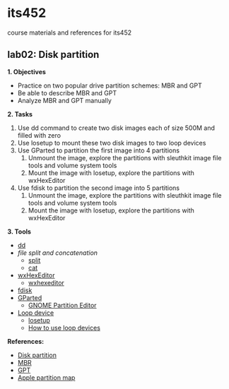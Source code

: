 # its452
course materials and references for its452

## lab02: Disk partition

**1. Objectives**

* Practice on two popular drive partition schemes: MBR and GPT
* Be able to describe MBR and GPT
* Analyze MBR and GPT manually

**2. Tasks**

1. Use dd command to create two disk images each of size 500M and filled with zero
2. Use losetup to mount these two disk images to two loop devices
3. Use GParted to partition the first image into 4 partitions
   1. Unmount the image, explore the partitions with sleuthkit image file tools and volume system tools
   2. Mount the image with losetup, explore the partitions with wxHexEditor
4. Use fdisk to partition the second image into 5 partitions
   1. Unmount the image, explore the partitions with sleuthkit image file tools and volume system tools
   2. Mount the image with losetup, explore the partitions with wxHexEditor

**3. Tools**

* [dd](https://en.wikipedia.org/wiki/Dd_(Unix))
* _file split and concatenation_
  * [split](https://en.wikipedia.org/wiki/Split_(Unix))
  * [cat](https://en.wikipedia.org/wiki/Cat_(Unix))
* [wxHexEditor](https://www.wxhexeditor.org/)
  * [wxhexeditor](./wxhexeditor.md)
* [fdisk](https://tldp.org/HOWTO/Partition/fdisk_partitioning.html)
* [GParted](https://en.wikipedia.org/wiki/GParted)
  * [GNOME Partition Editor](https://gparted.org/)
* [Loop device](https://en.wikipedia.org/wiki/Loop_device)
  * [losetup](https://man7.org/linux/man-pages/man8/losetup.8.html)
  * [How to use loop devices](https://blog.sleeplessbeastie.eu/2017/07/03/how-to-use-loop-devices/)


**References:**
* [Disk partition](https://en.wikipedia.org/wiki/Disk_partitioning)
* [MBR](https://en.wikipedia.org/wiki/Master_boot_record)
* [GPT](https://en.wikipedia.org/wiki/GUID_Partition_Table)
* [Apple partition map](https://en.wikipedia.org/wiki/Apple_Partition_Map)
